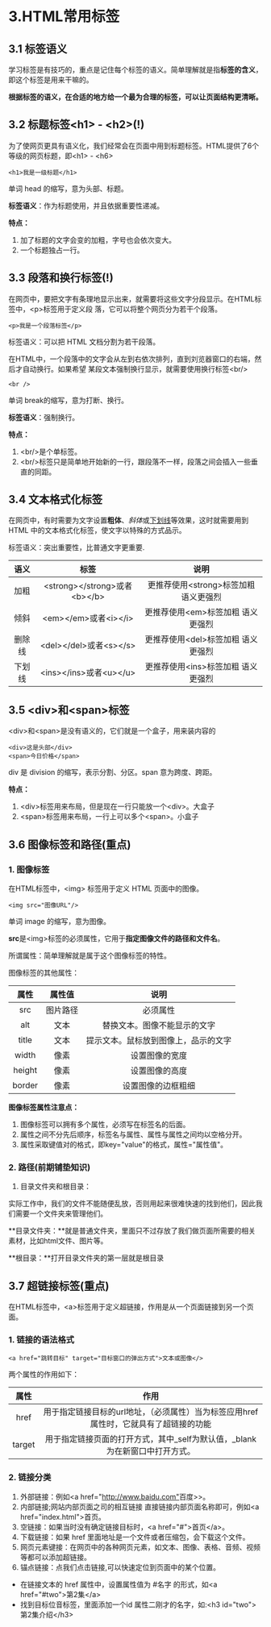 # 3.HTML常用标签

## 3.1 标签语义

学习标签是有技巧的，重点是记住每个标签的语义。简单理解就是指**标签的含义**，即这个标签是用来干嘛的。

**根据标签的语义，在合适的地方给一个最为合理的标签，可以让页面结构更清晰。**

## 3.2 标题标签\<h1> - \<h2>(!)

为了使网页更具有语义化，我们经常会在页面中用到标题标签。HTML提供了6个等级的网页标题，即\<h1> - \<h6>

    <h1>我是一级标题</h1>

单词 head 的缩写，意为头部、标题。

**标签语义**：作为标题使用，并且依据重要性递减。

**特点：**

1. 加了标题的文字会变的加粗，字号也会依次变大。
2. 一个标题独占一行。

## 3.3 段落和换行标签(!)

在网页中，要把文字有条理地显示出来，就需要将这些文字分段显示。在HTML标签中，\<p>标签用于定义段
落，它可以将整个网页分为若干个段落。

    <p>我是一个段落标签</p>

标签语义：可以把 HTML 文档分割为若干段落。

在HTML中，一个段落中的文字会从左到右依次排列，直到刘览器窗口的右端，然后才自动换行。如果希望
某段文本强制换行显示，就需要使用换行标签\<br/>

    <br />

单词 break的缩写，意为打断、换行。

**标签语义**：强制换行。

**特点：**

1. \<br/>是个单标签。
2. \<br/>标签只是简单地开始新的一行，跟段落不一样，段落之间会插入一些垂直的同距。

## 3.4 文本格式化标签

在网页中，有时需要为文字设置**粗体**、*斜体*或<u>下划线</u>等效果，这时就需要用到HTML 中的文本格式化标签，使文字以特殊的方式品示。

标签语义：突出重要性，比普通文字更重要.

|语义|标签|说明|
|:-:|:--:|:-:|
|加粗|\<strong>\</strong>或者\<b>\</b>|更推荐使用\<strong>标签加粗 语义更强烈|
|倾斜|\<em>\</em>或者\<i>\</i>|更推荐使用\<em>标签加粗 语义更强烈|
|删除线|\<del>\</del>或者\<s>\</s>|更推荐使用\<del>标签加粗 语义更强烈|
|下划线|\<ins>\</ins>或者\<u>\</u>|更推荐使用\<ins>标签加粗 语义更强烈|

## 3.5 \<div>和\<span>标签

\<div>和\<span>是没有语义的，它们就是一个盒子，用来装内容的

    <div>这是头部</div>
    <span>今日价格</span>

div 是 division 的缩写，表示分割、分区。span 意为跨度、跨距。

**特点：**

1. \<div>标签用来布局，但是现在一行只能放一个\<div>。大盒子
2. \<span>标签用来布局，一行上可以多个\<span>。小盒子

## 3.6 图像标签和路径(重点)

### 1. 图像标签

在HTML标签中，\<img> 标签用于定义 HTML 页面中的图像。

    <img src="图像URL"/>

单词 image 的缩写，意为图像。

**src**是\<img>标签的必须属性，它用于**指定图像文件的路径和文件名**。

所谓属性：简单理解就是属于这个图像标签的特性。

图像标签的其他属性：

|属性|属性值|说明|
|:-:|:---:|:--:|
|src|图片路径|必须属性|
|alt|文本|替换文本。图像不能显示的文字|
|title|文本|提示文本。鼠标放到图像上，品示的文字|
|width|像素|设置图像的宽度|
|height|像素|设置图像的高度|
|border|像素|设置图像的边框粗细|

**图像标签属性注意点：**

1. 图像标签可以拥有多个属性，必须写在标签名的后面。
2. 属性之间不分先后顺序，标签名与属性、属性与属性之间均以空格分开。
3. 属性采取键值对的格式，即key="value"的格式，属性="属性值"。

### 2. 路径(前期铺垫知识)

1. 目录文件夹和根目录：

实际工作中，我们的文件不能随便乱放，否则用起来很难快速的找到他们，因此我们需要一个文件夹来管理他们。

**目录文件夹：**就是普通文件夹，里面只不过存放了我们做页面所需要的相关素材，比如html文件、图片等。

**根目录：**打开目录文件夹的第一层就是根目录

## 3.7 超链接标签(重点)

在HTML标签中，\<a>标签用于定义超链接，作用是从一个页面链接到另一个页面。

### 1. 链接的语法格式

    <a href="跳转目标" target="目标窗口的弹出方式">文本或图像</>

两个属性的作用如下：

|属性|作用|
|:--:|:-:|
|href|用于指定链接目标的url地址，（必须属性）当为标签应用href属性时，它就具有了超链接的功能|
|target|用于指定链接页面的打开方式，其中_self为默认值，_blank为在新窗口中打开方式。|

### 2. 链接分类

1. 外部链接：例如\<a href="<http://www.baidu.com">百度>\></a>。
2. 内部链接;网站内部页面之司的相互链接 直接链接内部页面名称即可，例如\<a href="index.html">首页</a>。
3. 空链接：如果当时没有确定链接目标时，\<a href="#">首页\</a>。
4. 下载链接：如果 href 里面地址是一个文件或者压缩包，会下载这个文件。
5. 网页元素键接：在网页中的各种网页元素，如文本、图像、表格、音频、视频等都可以添加超链接。
6. 锚点链接：点我们点击链接,可以快速定位到页面中的某个位置。

* 在链接文本的 href 属性中，设置属性值为 #名字 的形式，如\<a href="#two">第2集\</a>
* 找到目标位音标签，里面添加一个id 属性二刚才的名字，如:\<h3 id="two">第2集介绍\</h3>
